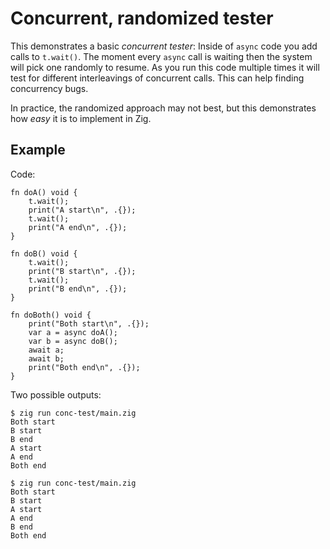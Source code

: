 # Concurrent, randomized tester

This demonstrates a basic *concurrent tester*:
Inside of `async` code you add calls to `t.wait()`.
The moment every `async` call is waiting then the system will pick one randomly to resume.
As you run this code multiple times it will test for different interleavings of concurrent calls.
This can help finding concurrency bugs.

In practice, the randomized approach may not best, but this demonstrates how *easy* it is to implement in Zig.

## Example

Code:

```zig
fn doA() void {
    t.wait();
    print("A start\n", .{});
    t.wait();
    print("A end\n", .{});
}

fn doB() void {
    t.wait();
    print("B start\n", .{});
    t.wait();
    print("B end\n", .{});
}

fn doBoth() void {
    print("Both start\n", .{});
    var a = async doA();
    var b = async doB();
    await a;
    await b;
    print("Both end\n", .{});
}
```

Two possible outputs:

```
$ zig run conc-test/main.zig
Both start
B start
B end
A start
A end
Both end

$ zig run conc-test/main.zig
Both start
B start
A start
A end
B end
Both end
```
